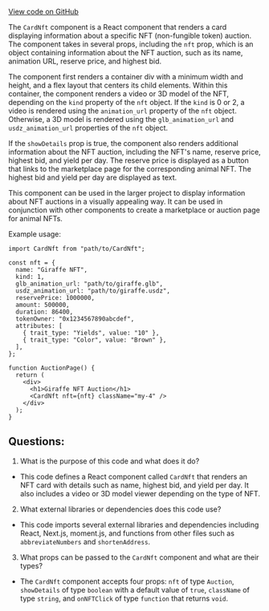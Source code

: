 [View code on GitHub](zoo-labs/zoo/blob/master/core/src/marketplace/Cards/CardNft.tsx)

The `CardNft` component is a React component that renders a card displaying information about a specific NFT (non-fungible token) auction. The component takes in several props, including the `nft` prop, which is an object containing information about the NFT auction, such as its name, animation URL, reserve price, and highest bid. 

The component first renders a container div with a minimum width and height, and a flex layout that centers its child elements. Within this container, the component renders a video or 3D model of the NFT, depending on the `kind` property of the `nft` object. If the `kind` is 0 or 2, a video is rendered using the `animation_url` property of the `nft` object. Otherwise, a 3D model is rendered using the `glb_animation_url` and `usdz_animation_url` properties of the `nft` object.

If the `showDetails` prop is true, the component also renders additional information about the NFT auction, including the NFT's name, reserve price, highest bid, and yield per day. The reserve price is displayed as a button that links to the marketplace page for the corresponding animal NFT. The highest bid and yield per day are displayed as text.

This component can be used in the larger project to display information about NFT auctions in a visually appealing way. It can be used in conjunction with other components to create a marketplace or auction page for animal NFTs. 

Example usage:

```
import CardNft from "path/to/CardNft";

const nft = {
  name: "Giraffe NFT",
  kind: 1,
  glb_animation_url: "path/to/giraffe.glb",
  usdz_animation_url: "path/to/giraffe.usdz",
  reservePrice: 1000000,
  amount: 500000,
  duration: 86400,
  tokenOwner: "0x1234567890abcdef",
  attributes: [
    { trait_type: "Yields", value: "10" },
    { trait_type: "Color", value: "Brown" },
  ],
};

function AuctionPage() {
  return (
    <div>
      <h1>Giraffe NFT Auction</h1>
      <CardNft nft={nft} className="my-4" />
    </div>
  );
}
```
## Questions: 
 1. What is the purpose of this code and what does it do?
- This code defines a React component called `CardNft` that renders an NFT card with details such as name, highest bid, and yield per day. It also includes a video or 3D model viewer depending on the type of NFT.

2. What external libraries or dependencies does this code use?
- This code imports several external libraries and dependencies including React, Next.js, moment.js, and functions from other files such as `abbreviateNumbers` and `shortenAddress`.

3. What props can be passed to the `CardNft` component and what are their types?
- The `CardNft` component accepts four props: `nft` of type `Auction`, `showDetails` of type `boolean` with a default value of `true`, `className` of type `string`, and `onNFTClick` of type `function` that returns `void`.